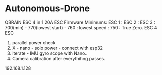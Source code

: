 # Autonomous-Drone


QBRAIN ESC 4 in 1 20A 
ESC Firmware Minimums: 
ESC 1 :
ESC 2 : 
ESC 3 : 700(min) - 770(lowest start) - 760 : lowest speed : 750 : True Zero. 
ESC 4
ESC 



1. parallel power check
2.   X - nano - solo power - connect with esp32
3.   iterate - IMU gyro scope with Nano..
4.   Camera calibration after everythihng passes. 

192.168.1.128
